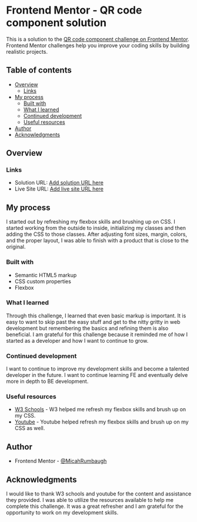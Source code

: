 # Frontend Mentor - QR code component solution

This is a solution to the [QR code component challenge on Frontend Mentor](https://www.frontendmentor.io/challenges/qr-code-component-iux_sIO_H). Frontend Mentor challenges help you improve your coding skills by building realistic projects. 

## Table of contents

- [Overview](#overview)
  - [Links](#links)
- [My process](#my-process)
  - [Built with](#built-with)
  - [What I learned](#what-i-learned)
  - [Continued development](#continued-development)
  - [Useful resources](#useful-resources)
- [Author](#author)
- [Acknowledgments](#acknowledgments)

## Overview

### Links

- Solution URL: [Add solution URL here](https://your-solution-url.com)
- Live Site URL: [Add live site URL here](https://your-live-site-url.com)

## My process

I started out by refreshing my flexbox skills and brushing up on CSS. I started working from the outside to inside, initializing my classes and then adding the CSS to those classes. After adjusting font sizes, margin, colors, and the proper layout, I was able to finish with a product that is close to the original. 

### Built with

- Semantic HTML5 markup
- CSS custom properties
- Flexbox


### What I learned

Through this challenge, I learned that even basic markup is important. It is easy to want to skip past the easy stuff and get to the nitty gritty in web development but remembering the basics and refining them is also beneficial. I am grateful for this challenge because it reminded me of how I started as a developer and how I want to continue to grow. 


### Continued development

I want to continue to improve my development skills and become a talented developer in the future. I want to continue learning FE and eventually delve more in depth to BE development. 

### Useful resources

- [W3 Schools](https://www.w3schools.com/css/css3_flexbox.asp) - W3 helped me refresh my flexbox skills and brush up on my CSS.
- [Youtube](https://www.youtube.com) - Youtube helped refresh my flexbox skills and brush up on my CSS as well. 


## Author

- Frontend Mentor - [@MicahRumbaugh](https://www.frontendmentor.io/profile/MicahRumbaugh)

## Acknowledgments

I would like to thank W3 schools and youtube for the content and assistance they provided. I was able to utilize the resources available to help me complete this challenge. It was a great refresher and I am grateful for the opportunity to work on my development skills. 

